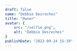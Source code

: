 ```yaml
---
draft: false
name: "Debbie Desroches"
title: "Owner"
avatar: {
    src: "/selfie.png",
    alt: "Debbie Desroches"
}
publishDate: "2022-09-24 15:39"
---
```

